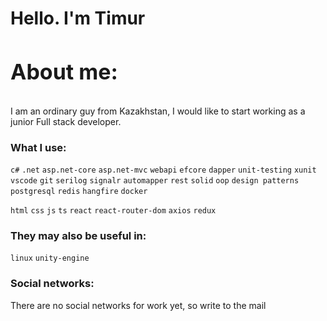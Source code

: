 <h1>Hello. I'm Timur</h1>

<h3 style="font-size: 34px;" align="left">About me: </h3>
I am an ordinary guy from Kazakhstan, I would like to start working as a junior Full stack developer.

<h3 align="left">What I use: </h3>
<code>c#</code> <code>.net</code> <code>asp.net-core</code> <code>asp.net-mvc</code> <code>webapi</code> <code>efcore</code> <code>dapper</code> <code>unit-testing</code> <code>xunit</code> <code>vscode</code> <code>git</code> <code>serilog</code> <code>signalr</code> <code>automapper</code> <code>rest</code> <code>solid</code> <code>oop</code> <code>design patterns</code> <code>postgresql</code> <code>redis</code> <code>hangfire</code> <code>docker</code>

<code>html</code> <code>css</code> <code>js</code> <code>ts</code>
<code>react</code> <code>react-router-dom</code> <code>axios</code> <code>redux</code>

<h3 align="left">They may also be useful in: </h3>
<code>linux</code> <code>unity-engine</code>

<h3 align="left">Social networks: </h3>
There are no social networks for work yet, so write to the mail
